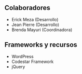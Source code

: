 ## Colaboradores
* Erick Meza (Desarrollo)
* Jean Pierre (Desarrollo)
* Brenda Mayuri (Coordinadora)

## Frameworks y recursos
* WordPress
* Codestar Framework
* jQuery
